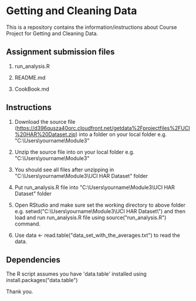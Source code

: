Getting and Cleaning Data
===========

This is a repository contains the information/instructions about Course Project for Getting and Cleaning Data.

## Assignment submission files

1) run_analysis.R

2) README.md

3) CookBook.md


## Instructions

1) Download the source file (https://d396qusza40orc.cloudfront.net/getdata%2Fprojectfiles%2FUCI%20HAR%20Dataset.zip) into a folder on your local folder e.g. "C:\Users\yourname\Module3\"

2) Unzip the source file into on your local folder e.g. "C:\Users\yourname\Module3\"

3) You should see all files after unzipping in "C:\Users\yourname\Module3\UCI HAR Dataset" folder

4) Put run_analysis.R file into "C:\Users\yourname\Module3\UCI HAR Dataset" folder

5) Open RStudio and make sure set the working directory to above folder e.g. setwd("C:\\Users\\yourname\\Module3\\UCI HAR Dataset\\") and then load and run run_analysis.R file using source("run_analysis.R") command.

6) Use data <- read.table("data_set_with_the_averages.txt") to read the data. 

## Dependencies

The R script assumes you have 'data.table' installed using install.packages("data.table")

Thank you.

